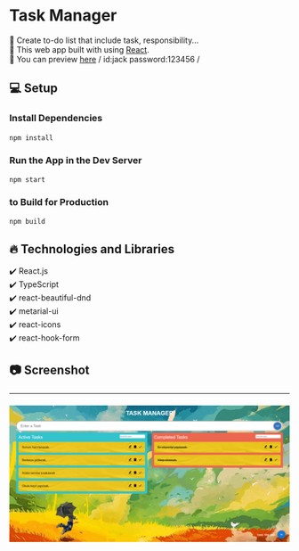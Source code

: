 # Task Manager

🔸 Create to-do list that include task, responsibility... <br>
🔸 This web app built with using [React](https://reactjs.org/). <br>
🔸 You can preview [here](https://taskmanager-six.vercel.app/) / id:jack password:123456 /

## 💻 Setup <br>

### Install Dependencies

```
npm install
```

### Run the App in the Dev Server

```
npm start
```

### to Build for Production

```
npm build
```

## 🔥 Technologies and Libraries <br>

✔️ React.js <br>
✔️ TypeScript <br>
✔️ react-beautiful-dnd <br>
✔️ metarial-ui <br>
✔️ react-icons <br>
✔️ react-hook-form <br>

## 📷 Screenshot <hr>

<img src="./src/screenshot/taskmanager.png">
